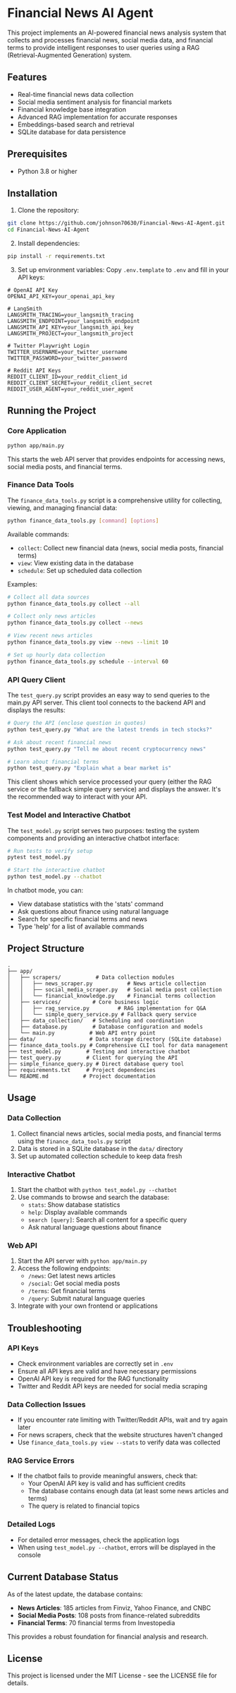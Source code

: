 # Financial News AI Agent

This project implements an AI-powered financial news analysis system that collects and processes financial news, social media data, and financial terms to provide intelligent responses to user queries using a RAG (Retrieval-Augmented Generation) system.

## Features
- Real-time financial news data collection
- Social media sentiment analysis for financial markets
- Financial knowledge base integration
- Advanced RAG implementation for accurate responses
- Embeddings-based search and retrieval
- SQLite database for data persistence

## Prerequisites
- Python 3.8 or higher

## Installation

1. Clone the repository:
```bash
git clone https://github.com/johnson70630/Financial-News-AI-Agent.git
cd Financial-News-AI-Agent
```

2. Install dependencies:
```bash
pip install -r requirements.txt
```

3. Set up environment variables:
Copy `.env.template` to `.env` and fill in your API keys:
```
# OpenAI API Key
OPENAI_API_KEY=your_openai_api_key

# LangSmith
LANGSMITH_TRACING=your_langsmith_tracing
LANGSMITH_ENDPOINT=your_langsmith_endpoint
LANGSMITH_API_KEY=your_langsmith_api_key
LANGSMITH_PROJECT=your_langsmith_project

# Twitter Playwright Login 
TWITTER_USERNAME=your_twitter_username
TWITTER_PASSWORD=your_twitter_password

# Reddit API Keys 
REDDIT_CLIENT_ID=your_reddit_client_id
REDDIT_CLIENT_SECRET=your_reddit_client_secret
REDDIT_USER_AGENT=your_reddit_user_agent
```

## Running the Project

### Core Application

```bash
python app/main.py
```
This starts the web API server that provides endpoints for accessing news, social media posts, and financial terms.

### Finance Data Tools

The `finance_data_tools.py` script is a comprehensive utility for collecting, viewing, and managing financial data:

```bash
python finance_data_tools.py [command] [options]
```

Available commands:
- `collect`: Collect new financial data (news, social media posts, financial terms)
- `view`: View existing data in the database
- `schedule`: Set up scheduled data collection

Examples:
```bash
# Collect all data sources
python finance_data_tools.py collect --all

# Collect only news articles
python finance_data_tools.py collect --news

# View recent news articles
python finance_data_tools.py view --news --limit 10

# Set up hourly data collection
python finance_data_tools.py schedule --interval 60
```

### API Query Client

The `test_query.py` script provides an easy way to send queries to the main.py API server. This client tool connects to the backend API and displays the results:

```bash
# Query the API (enclose question in quotes)
python test_query.py "What are the latest trends in tech stocks?"

# Ask about recent financial news
python test_query.py "Tell me about recent cryptocurrency news"

# Learn about financial terms
python test_query.py "Explain what a bear market is"
```

This client shows which service processed your query (either the RAG service or the fallback simple query service) and displays the answer. It's the recommended way to interact with your API.

### Test Model and Interactive Chatbot

The `test_model.py` script serves two purposes: testing the system components and providing an interactive chatbot interface:

```bash
# Run tests to verify setup
pytest test_model.py

# Start the interactive chatbot
python test_model.py --chatbot
```

In chatbot mode, you can:
- View database statistics with the 'stats' command
- Ask questions about finance using natural language
- Search for specific financial terms and news
- Type 'help' for a list of available commands

## Project Structure
```
.
├── app/
│   ├── scrapers/           # Data collection modules
│   │   ├── news_scraper.py           # News article collection
│   │   ├── social_media_scraper.py   # Social media post collection
│   │   └── financial_knowledge.py    # Financial terms collection
│   ├── services/          # Core business logic
│   │   ├── rag_service.py         # RAG implementation for Q&A
│   │   └── simple_query_service.py # Fallback query service
│   ├── data_collection/   # Scheduling and coordination
│   ├── database.py        # Database configuration and models
│   └── main.py           # Web API entry point
├── data/                 # Data storage directory (SQLite database)
├── finance_data_tools.py # Comprehensive CLI tool for data management
├── test_model.py        # Testing and interactive chatbot
├── test_query.py        # Client for querying the API
├── simple_finance_query.py # Direct database query tool
├── requirements.txt     # Project dependencies
└── README.md           # Project documentation
```

## Usage

### Data Collection
1. Collect financial news articles, social media posts, and financial terms using the `finance_data_tools.py` script
2. Data is stored in a SQLite database in the `data/` directory
3. Set up automated collection schedule to keep data fresh

### Interactive Chatbot
1. Start the chatbot with `python test_model.py --chatbot`
2. Use commands to browse and search the database:
   - `stats`: Show database statistics
   - `help`: Display available commands
   - `search [query]`: Search all content for a specific query
   - Ask natural language questions about finance

### Web API
1. Start the API server with `python app/main.py`
2. Access the following endpoints:
   - `/news`: Get latest news articles
   - `/social`: Get social media posts
   - `/terms`: Get financial terms
   - `/query`: Submit natural language queries
3. Integrate with your own frontend or applications

## Troubleshooting

### API Keys
- Check environment variables are correctly set in `.env`
- Ensure all API keys are valid and have necessary permissions
- OpenAI API key is required for the RAG functionality
- Twitter and Reddit API keys are needed for social media scraping

### Data Collection Issues
- If you encounter rate limiting with Twitter/Reddit APIs, wait and try again later
- For news scrapers, check that the website structures haven't changed
- Use `finance_data_tools.py view --stats` to verify data was collected

### RAG Service Errors
- If the chatbot fails to provide meaningful answers, check that:
  - Your OpenAI API key is valid and has sufficient credits
  - The database contains enough data (at least some news articles and terms)
  - The query is related to financial topics

### Detailed Logs
- For detailed error messages, check the application logs
- When using `test_model.py --chatbot`, errors will be displayed in the console

## Current Database Status

As of the latest update, the database contains:
- **News Articles**: 185 articles from Finviz, Yahoo Finance, and CNBC
- **Social Media Posts**: 108 posts from finance-related subreddits
- **Financial Terms**: 70 financial terms from Investopedia

This provides a robust foundation for financial analysis and research.

## License

This project is licensed under the MIT License - see the LICENSE file for details.
